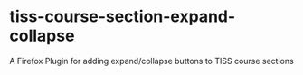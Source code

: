 # tiss-course-section-expand-collapse
A Firefox Plugin for adding expand/collapse buttons to TISS course sections
